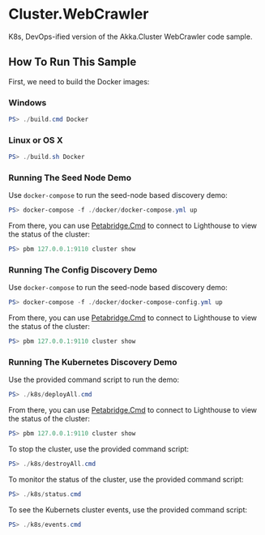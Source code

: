 # Cluster.WebCrawler
K8s, DevOps-ified version of the Akka.Cluster WebCrawler code sample.

## How To Run This Sample
First, we need to build the Docker images:

### Windows

```powershell
PS> ./build.cmd Docker
```

### Linux or OS X

```powershell
PS> ./build.sh Docker
```

### Running The Seed Node Demo

Use `docker-compose` to run the seed-node based discovery demo:

```powershell
PS> docker-compose -f ./docker/docker-compose.yml up
```

From there, you can use [Petabridge.Cmd](https://cmd.petabridge.com/) to connect to Lighthouse to view the status of the cluster:

```powershell
PS> pbm 127.0.0.1:9110 cluster show
```

### Running The Config Discovery Demo

Use `docker-compose` to run the seed-node based discovery demo:

```powershell
PS> docker-compose -f ./docker/docker-compose-config.yml up
```

From there, you can use [Petabridge.Cmd](https://cmd.petabridge.com/) to connect to Lighthouse to view the status of the cluster:

```powershell
PS> pbm 127.0.0.1:9110 cluster show
```

### Running The Kubernetes Discovery Demo

Use the provided command script to run the demo:

```powershell
PS> ./k8s/deployAll.cmd
```

From there, you can use [Petabridge.Cmd](https://cmd.petabridge.com/) to connect to Lighthouse to view the status of the cluster:

```powershell
PS> pbm 127.0.0.1:9110 cluster show
```

To stop the cluster, use the provided command script:

```powershell
PS> ./k8s/destroyAll.cmd
```

To monitor the status of the cluster, use the provided command script:

```powershell
PS> ./k8s/status.cmd
```

To see the Kubernets cluster events, use the provided command script:

```powershell
PS> ./k8s/events.cmd
```
